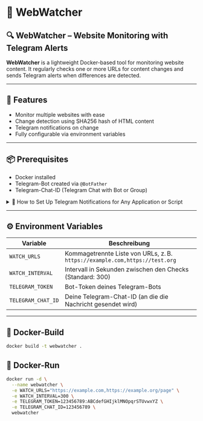 # 📘 WebWatcher

## 🔍 WebWatcher – Website Monitoring with Telegram Alerts

**WebWatcher** is a lightweight Docker-based tool for monitoring website content. It regularly checks one or more URLs for content changes and sends Telegram alerts when differences are detected.

---

## 🚀 Features

- Monitor multiple websites with ease
- Change detection using SHA256 hash of HTML content
- Telegram notifications on change
- Fully configurable via environment variables

---

## 📦 Prerequisites

- Docker installed
- Telegram-Bot created via `@BotFather`
- Telegram-Chat-ID (Telegram Chat with Bot or Group)
<details>
<summary>📡 How to Set Up Telegram Notifications for Any Application or Script</summary>

This guide explains how to:

- ✅ Create a Telegram bot
- ➕ Add the bot to a private or group chat
- 📬 Send notifications via Telegram from any app or script

---

## 1. 🤖 Create a Telegram Bot

1. Open Telegram and search for [@BotFather](https://t.me/BotFather)
2. Type: `/newbot`
3. Follow the steps to set a name and username (username must end in `bot`)
4. Copy the **API token** provided — this is required to send messages

---

## 2. 👤 Get Your Chat ID

To send messages to yourself or a group, you need a **chat ID**.

### For a private chat:
1. Send any message (e.g., "hello") to your bot
2. Visit the following URL (replace `<TOKEN>` with your bot's token):
   ```
   https://api.telegram.org/bot<TOKEN>/getUpdates
   ```
3. Look for `"chat":{"id":YOUR_ID,...}` in the JSON response — that's your chat ID

### For a group chat:
1. Create a Telegram group
2. Add your bot to the group
3. Send a message in the group
4. Visit the same URL again and find the group `"chat":{"id":-XXXXXXXXXX,...}`  
   (Note: group IDs are negative numbers)


## 3. 🖼️ Optional: Set a Bot Profile Picture

1. Go back to **@BotFather**
2. Type `/setuserpic`
3. Choose your bot
4. Upload a square image (JPG or PNG)

---

## 4. 🔐 Who Can Receive Messages?

- Your bot **can only send messages to chats** it has been part of
- **Users must start a chat** with the bot or be in a group the bot is added to
- The bot **cannot message random users**

---

## ✅ Done!

You now have:

- 📬 Telegram notifications from any script, app, or automation
- 📢 Group or private alerts

</details>


---

## ⚙️ Environment Variables

| Variable             | Beschreibung                                                                 |
|----------------------|------------------------------------------------------------------------------|
| `WATCH_URLS`         | Kommagetrennte Liste von URLs, z. B. `https://example.com,https://test.org` |
| `WATCH_INTERVAL`     | Intervall in Sekunden zwischen den Checks (Standard: 300)                    |
| `TELEGRAM_TOKEN`     | Bot-Token deines Telegram-Bots                                               |
| `TELEGRAM_CHAT_ID`   | Deine Telegram-Chat-ID (an die die Nachricht gesendet wird)                  |

---

## 🐳 Docker-Build

```bash
docker build -t webwatcher .
```

## 🐳 Docker-Run
```bash
docker run -d \
  --name webwatcher \
  -e WATCH_URLS="https://example.com,https://example.org/page" \
  -e WATCH_INTERVAL=300 \
  -e TELEGRAM_TOKEN=123456789:ABCdefGHIjklMNOpqrSTUvwxYZ \
  -e TELEGRAM_CHAT_ID=123456789 \
  webwatcher
```